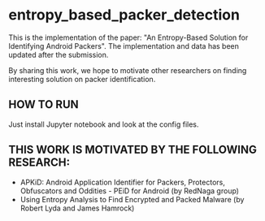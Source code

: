 # entropy_based_packer_detection

This is the implementation of the paper: "An Entropy-Based Solution for Identifying Android Packers". The implementation and data has been updated after the submission.

By sharing this work, we hope to motivate other researchers on finding interesting solution on packer identification.

## HOW TO RUN

Just install Jupyter notebook and look at the config files.

## THIS WORK IS MOTIVATED BY THE FOLLOWING RESEARCH: 
 + APKiD: Android Application Identifier for Packers, Protectors, Obfuscators and Oddities - PEiD for Android (by RedNaga group)
 + Using Entropy Analysis to Find Encrypted and Packed Malware (by Robert Lyda and James Hamrock)
